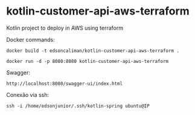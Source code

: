 # kotlin-customer-api-aws-terraform
Kotlin project to deploy in AWS using terraform

Docker commands:

    docker build -t edsoncaliman/kotlin-customer-api-aws-terraform .
    
    docker run -d -p 8080:8080 kotlin-customer-api-aws-terraform
    

Swagger: 
    
    http://localhost:8080/swagger-ui/index.html


Conexão via ssh: 
    
    ssh -i /home/edsonjunior/.ssh/kotlin-spring ubuntu@IP